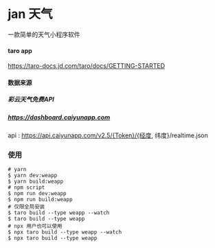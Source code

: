 # jan 天气

一款简单的天气小程序软件


#### taro app   
https://taro-docs.jd.com/taro/docs/GETTING-STARTED 

#### 数据来源

##### 彩云天气免费API
##### https://dashboard.caiyunapp.com

api : https://api.caiyunapp.com/v2.5/{Token}/{经度, 纬度}/realtime.json

### 使用
``````
# yarn
$ yarn dev:weapp
$ yarn build:weapp
# npm script
$ npm run dev:weapp
$ npm run build:weapp
# 仅限全局安装
$ taro build --type weapp --watch
$ taro build --type weapp
# npx 用户也可以使用
$ npx taro build --type weapp --watch
$ npx taro build --type weapp
``````


